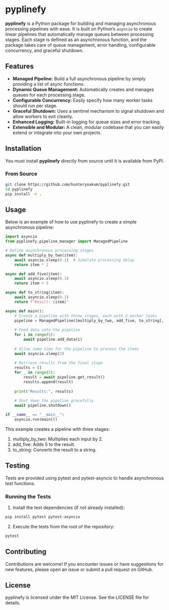 # pyplinefy

**pyplinefy** is a Python package for building and managing asynchronous processing pipelines with ease. It is built on Python’s `asyncio` to create linear pipelines that automatically manage queues between processing stages. Each stage is defined as an asynchronous function, and the package takes care of queue management, error handling, configurable concurrency, and graceful shutdown.


## Features

- **Managed Pipeline:** Build a full asynchronous pipeline by simply providing a list of async functions.
- **Dynamic Queue Management:** Automatically creates and manages queues for each processing stage.
- **Configurable Concurrency:** Easily specify how many worker tasks should run per stage.
- **Graceful Shutdown:** Uses a sentinel mechanism to signal shutdown and allow workers to exit cleanly.
- **Enhanced Logging:** Built-in logging for queue sizes and error tracking.
- **Extensible and Modular:** A clean, modular codebase that you can easily extend or integrate into your own projects.

## Installation

You must install **pyplinefy** directly from source until it is available from PyPI.

<!-- ### From PyPI

```bash
pip install pyplinefy
``` -->

### From Source

```bash
git clone https://github.com/hunteryoakum/pyplinefy.git
cd pyplinefy
pip install -e .
```

## Usage

Below is an example of how to use pyplinefy to create a simple asynchronous pipeline:

```python
import asyncio
from pyplinefy.pipeline_manager import ManagedPipeline

# Define asynchronous processing stages
async def multiply_by_two(item):
    await asyncio.sleep(0.1)  # Simulate processing delay
    return item * 2

async def add_five(item):
    await asyncio.sleep(0.1)
    return item + 5

async def to_string(item):
    await asyncio.sleep(0.1)
    return f"Result: {item}"

async def main():
    # Create a pipeline with three stages, each with 2 worker tasks
    pipeline = ManagedPipeline([multiply_by_two, add_five, to_string], concurrency=2)
    
    # Feed data into the pipeline
    for i in range(5):
        await pipeline.add_data(i)
    
    # Allow some time for the pipeline to process the items
    await asyncio.sleep(2)
    
    # Retrieve results from the final stage
    results = []
    for _ in range(5):
        result = await pipeline.get_result()
        results.append(result)
    
    print("Results:", results)
    
    # Shut down the pipeline gracefully
    await pipeline.shutdown()

if __name__ == "__main__":
    asyncio.run(main())
```


This example creates a pipeline with three stages:

1. multiply_by_two: Multiplies each input by 2.
2. add_five: Adds 5 to the result.
3. to_string: Converts the result to a string.


## Testing

Tests are provided using pytest and pytest-asyncio to handle asynchronous test functions.

### Running the Tests
1. Install the test dependencies (if not already installed):
```bash
pip install pytest pytest-asyncio
```
2. Execute the tests from the root of the repository:
```bash
pytest
```

## Contributing

Contributions are welcome! If you encounter issues or have suggestions for new features, please open an issue or submit a pull request on GitHub.

## License

pyplinefy is licensed under the MIT License. See the LICENSE file for details.